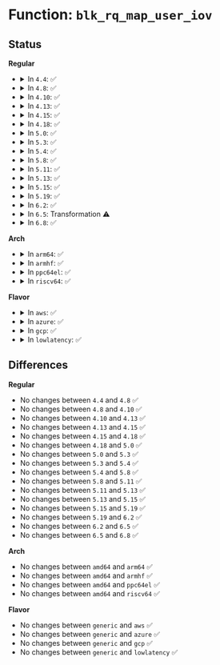 # Function: <code>blk_rq_map_user_iov</code>

## Status
<b>Regular</b>
<ul>
<li>
<details>
<summary>In <code>4.4</code>: ✅</summary>

```c
int blk_rq_map_user_iov(struct request_queue *q, struct request *rq, struct rq_map_data *map_data, const struct iov_iter *iter, gfp_t gfp_mask);
```

**Collision:** Unique Global

**Inline:** No

**Transformation:** False

**Instances:**

```
In block/blk-map.c (ffffffff813bf3c0)
Location: block/blk-map.c:81
Inline: False
Direct callers:
  - block/blk-map.c:blk_rq_map_user
  - block/scsi_ioctl.c:sg_io
```
**Symbols:**

```
ffffffff813bf3c0-ffffffff813bf603: blk_rq_map_user_iov (STB_GLOBAL)
```
</details>
</li>
<li>
<details>
<summary>In <code>4.8</code>: ✅</summary>

```c
int blk_rq_map_user_iov(struct request_queue *q, struct request *rq, struct rq_map_data *map_data, const struct iov_iter *iter, gfp_t gfp_mask);
```

**Collision:** Unique Global

**Inline:** No

**Transformation:** False

**Instances:**

```
In block/blk-map.c (ffffffff814033e0)
Location: block/blk-map.c:111
Inline: False
Direct callers:
  - block/blk-map.c:blk_rq_map_user
  - block/scsi_ioctl.c:sg_io
```
**Symbols:**

```
ffffffff814033e0-ffffffff81403600: blk_rq_map_user_iov (STB_GLOBAL)
```
</details>
</li>
<li>
<details>
<summary>In <code>4.10</code>: ✅</summary>

```c
int blk_rq_map_user_iov(struct request_queue *q, struct request *rq, struct rq_map_data *map_data, const struct iov_iter *iter, gfp_t gfp_mask);
```

**Collision:** Unique Global

**Inline:** No

**Transformation:** False

**Instances:**

```
In block/blk-map.c (ffffffff8141d130)
Location: block/blk-map.c:113
Inline: False
Direct callers:
  - block/blk-map.c:blk_rq_map_user
  - block/scsi_ioctl.c:sg_io
```
**Symbols:**

```
ffffffff8141d130-ffffffff8141d361: blk_rq_map_user_iov (STB_GLOBAL)
```
</details>
</li>
<li>
<details>
<summary>In <code>4.13</code>: ✅</summary>

```c
int blk_rq_map_user_iov(struct request_queue *q, struct request *rq, struct rq_map_data *map_data, const struct iov_iter *iter, gfp_t gfp_mask);
```

**Collision:** Unique Global

**Inline:** No

**Transformation:** False

**Instances:**

```
In block/blk-map.c (ffffffff8142b140)
Location: block/blk-map.c:115
Inline: False
Direct callers:
  - block/blk-map.c:blk_rq_map_user
  - block/scsi_ioctl.c:sg_io
```
**Symbols:**

```
ffffffff8142b140-ffffffff8142b35b: blk_rq_map_user_iov (STB_GLOBAL)
```
</details>
</li>
<li>
<details>
<summary>In <code>4.15</code>: ✅</summary>

```c
int blk_rq_map_user_iov(struct request_queue *q, struct request *rq, struct rq_map_data *map_data, const struct iov_iter *iter, gfp_t gfp_mask);
```

**Collision:** Unique Global

**Inline:** No

**Transformation:** False

**Instances:**

```
In block/blk-map.c (ffffffff814563d0)
Location: block/blk-map.c:114
Inline: False
Direct callers:
  - block/blk-map.c:blk_rq_map_user
  - block/scsi_ioctl.c:sg_io
```
**Symbols:**

```
ffffffff814563d0-ffffffff814565b3: blk_rq_map_user_iov (STB_GLOBAL)
```
</details>
</li>
<li>
<details>
<summary>In <code>4.18</code>: ✅</summary>

```c
int blk_rq_map_user_iov(struct request_queue *q, struct request *rq, struct rq_map_data *map_data, const struct iov_iter *iter, gfp_t gfp_mask);
```

**Collision:** Unique Global

**Inline:** No

**Transformation:** False

**Instances:**

```
In block/blk-map.c (ffffffff81489810)
Location: block/blk-map.c:114
Inline: False
Direct callers:
  - block/blk-map.c:blk_rq_map_user
  - block/scsi_ioctl.c:sg_io
```
**Symbols:**

```
ffffffff81489810-ffffffff814899fb: blk_rq_map_user_iov (STB_GLOBAL)
```
</details>
</li>
<li>
<details>
<summary>In <code>5.0</code>: ✅</summary>

```c
int blk_rq_map_user_iov(struct request_queue *q, struct request *rq, struct rq_map_data *map_data, const struct iov_iter *iter, gfp_t gfp_mask);
```

**Collision:** Unique Global

**Inline:** No

**Transformation:** False

**Instances:**

```
In block/blk-map.c (ffffffff814a3650)
Location: block/blk-map.c:114
Inline: False
Direct callers:
  - block/blk-map.c:blk_rq_map_user
  - block/scsi_ioctl.c:sg_io
```
**Symbols:**

```
ffffffff814a3650-ffffffff814a3835: blk_rq_map_user_iov (STB_GLOBAL)
```
</details>
</li>
<li>
<details>
<summary>In <code>5.3</code>: ✅</summary>

```c
int blk_rq_map_user_iov(struct request_queue *q, struct request *rq, struct rq_map_data *map_data, const struct iov_iter *iter, gfp_t gfp_mask);
```

**Collision:** Unique Global

**Inline:** No

**Transformation:** False

**Instances:**

```
In block/blk-map.c (ffffffff814d17e0)
Location: block/blk-map.c:120
Inline: False
Direct callers:
  - block/blk-map.c:blk_rq_map_user
  - block/scsi_ioctl.c:sg_io
```
**Symbols:**

```
ffffffff814d17e0-ffffffff814d19d0: blk_rq_map_user_iov (STB_GLOBAL)
```
</details>
</li>
<li>
<details>
<summary>In <code>5.4</code>: ✅</summary>

```c
int blk_rq_map_user_iov(struct request_queue *q, struct request *rq, struct rq_map_data *map_data, const struct iov_iter *iter, gfp_t gfp_mask);
```

**Collision:** Unique Global

**Inline:** No

**Transformation:** False

**Instances:**

```
In block/blk-map.c (ffffffff814eac00)
Location: block/blk-map.c:120
Inline: False
Direct callers:
  - block/blk-map.c:blk_rq_map_user
  - block/scsi_ioctl.c:sg_io
```
**Symbols:**

```
ffffffff814eac00-ffffffff814eadf0: blk_rq_map_user_iov (STB_GLOBAL)
```
</details>
</li>
<li>
<details>
<summary>In <code>5.8</code>: ✅</summary>

```c
int blk_rq_map_user_iov(struct request_queue *q, struct request *rq, struct rq_map_data *map_data, const struct iov_iter *iter, gfp_t gfp_mask);
```

**Collision:** Unique Global

**Inline:** No

**Transformation:** False

**Instances:**

```
In block/blk-map.c (ffffffff8154aa70)
Location: block/blk-map.c:630
Inline: False
Direct callers:
  - block/blk-map.c:blk_rq_map_user
  - block/scsi_ioctl.c:sg_io
  - drivers/scsi/sg.c:sg_start_req
```
**Symbols:**

```
ffffffff8154aa70-ffffffff8154ac56: blk_rq_map_user_iov (STB_GLOBAL)
```
</details>
</li>
<li>
<details>
<summary>In <code>5.11</code>: ✅</summary>

```c
int blk_rq_map_user_iov(struct request_queue *q, struct request *rq, struct rq_map_data *map_data, const struct iov_iter *iter, gfp_t gfp_mask);
```

**Collision:** Unique Global

**Inline:** No

**Transformation:** False

**Instances:**

```
In block/blk-map.c (ffffffff815668b0)
Location: block/blk-map.c:578
Inline: False
Direct callers:
  - block/blk-map.c:blk_rq_map_user
  - block/scsi_ioctl.c:sg_io
  - drivers/scsi/sg.c:sg_start_req
```
**Symbols:**

```
ffffffff815668b0-ffffffff81566a1e: blk_rq_map_user_iov (STB_GLOBAL)
```
</details>
</li>
<li>
<details>
<summary>In <code>5.13</code>: ✅</summary>

```c
int blk_rq_map_user_iov(struct request_queue *q, struct request *rq, struct rq_map_data *map_data, const struct iov_iter *iter, gfp_t gfp_mask);
```

**Collision:** Unique Global

**Inline:** No

**Transformation:** False

**Instances:**

```
In block/blk-map.c (ffffffff8156edf0)
Location: block/blk-map.c:521
Inline: False
Direct callers:
  - block/blk-map.c:blk_rq_map_user
  - block/scsi_ioctl.c:sg_io
  - drivers/scsi/sg.c:sg_start_req
```
**Symbols:**

```
ffffffff8156edf0-ffffffff8156ef5b: blk_rq_map_user_iov (STB_GLOBAL)
```
</details>
</li>
<li>
<details>
<summary>In <code>5.15</code>: ✅</summary>

```c
int blk_rq_map_user_iov(struct request_queue *q, struct request *rq, struct rq_map_data *map_data, const struct iov_iter *iter, gfp_t gfp_mask);
```

**Collision:** Unique Global

**Inline:** No

**Transformation:** False

**Instances:**

```
In block/blk-map.c (ffffffff815d3430)
Location: block/blk-map.c:521
Inline: False
Direct callers:
  - block/blk-map.c:blk_rq_map_user
  - drivers/scsi/scsi_ioctl.c:sg_io
  - drivers/scsi/sg.c:sg_start_req
```
**Symbols:**

```
ffffffff815d3430-ffffffff815d359e: blk_rq_map_user_iov (STB_GLOBAL)
```
</details>
</li>
<li>
<details>
<summary>In <code>5.19</code>: ✅</summary>

```c
int blk_rq_map_user_iov(struct request_queue *q, struct request *rq, struct rq_map_data *map_data, const struct iov_iter *iter, gfp_t gfp_mask);
```

**Collision:** Unique Global

**Inline:** No

**Transformation:** False

**Instances:**

```
In block/blk-map.c (ffffffff8167f1b0)
Location: block/blk-map.c:529
Inline: False
Direct callers:
  - block/blk-map.c:blk_rq_map_user
  - drivers/scsi/scsi_ioctl.c:sg_io
  - drivers/scsi/sg.c:sg_start_req
```
**Symbols:**

```
ffffffff8167f1b0-ffffffff8167f361: blk_rq_map_user_iov (STB_GLOBAL)
```
</details>
</li>
<li>
<details>
<summary>In <code>6.2</code>: ✅</summary>

```c
int blk_rq_map_user_iov(struct request_queue *q, struct request *rq, struct rq_map_data *map_data, const struct iov_iter *iter, gfp_t gfp_mask);
```

**Collision:** Unique Global

**Inline:** No

**Transformation:** False

**Instances:**

```
In block/blk-map.c (ffffffff8173c2b0)
Location: block/blk-map.c:626
Inline: False
```
**Symbols:**

```
ffffffff8173c2b0-ffffffff8173c5de: blk_rq_map_user_iov (STB_GLOBAL)
```
</details>
</li>
<li>
<details>
<summary>In <code>6.5</code>: Transformation ⚠️</summary>

```c
int blk_rq_map_user_iov(struct request_queue *q, struct request *rq, struct rq_map_data *map_data, const struct iov_iter *iter, gfp_t gfp_mask);
```

**Collision:** Unique Global

**Inline:** No

**Transformation:** True

**Instances:**

```
In block/blk-map.c (0)
Location: block/blk-map.c:625
Inline: False
```
**Symbols:**

```
ffffffff820f5cad-ffffffff820f5cca: blk_rq_map_user_iov.cold (STB_LOCAL)
ffffffff81778850-ffffffff81778b90: blk_rq_map_user_iov (STB_GLOBAL)
```
</details>
</li>
<li>
<details>
<summary>In <code>6.8</code>: ✅</summary>

```c
int blk_rq_map_user_iov(struct request_queue *q, struct request *rq, struct rq_map_data *map_data, const struct iov_iter *iter, gfp_t gfp_mask);
```

**Collision:** Unique Global

**Inline:** No

**Transformation:** False

**Instances:**

```
In block/blk-map.c (ffffffff817bac20)
Location: block/blk-map.c:632
Inline: False
```
**Symbols:**

```
ffffffff817bac20-ffffffff817baf51: blk_rq_map_user_iov (STB_GLOBAL)
```
</details>
</li>
</ul>
<b>Arch</b>
<ul>
<li>
<details>
<summary>In <code>arm64</code>: ✅</summary>

```c
int blk_rq_map_user_iov(struct request_queue *q, struct request *rq, struct rq_map_data *map_data, const struct iov_iter *iter, gfp_t gfp_mask);
```

**Collision:** Unique Global

**Inline:** No

**Transformation:** False

**Instances:**

```
In block/blk-map.c (ffff8000105e9740)
Location: block/blk-map.c:120
Inline: False
Direct callers:
  - block/blk-map.c:blk_rq_map_user
  - block/scsi_ioctl.c:sg_io
```
**Symbols:**

```
ffff8000105e9740-ffff8000105e993c: blk_rq_map_user_iov (STB_GLOBAL)
```
</details>
</li>
<li>
<details>
<summary>In <code>armhf</code>: ✅</summary>

```c
int blk_rq_map_user_iov(struct request_queue *q, struct request *rq, struct rq_map_data *map_data, const struct iov_iter *iter, gfp_t gfp_mask);
```

**Collision:** Unique Global

**Inline:** No

**Transformation:** False

**Instances:**

```
In block/blk-map.c (c0795a40)
Location: block/blk-map.c:120
Inline: False
Direct callers:
  - block/blk-map.c:blk_rq_map_user
  - block/scsi_ioctl.c:sg_io
```
**Symbols:**

```
c0795a40-c0795c34: blk_rq_map_user_iov (STB_GLOBAL)
```
</details>
</li>
<li>
<details>
<summary>In <code>ppc64el</code>: ✅</summary>

```c
int blk_rq_map_user_iov(struct request_queue *q, struct request *rq, struct rq_map_data *map_data, const struct iov_iter *iter, gfp_t gfp_mask);
```

**Collision:** Unique Global

**Inline:** No

**Transformation:** False

**Instances:**

```
In block/blk-map.c (c00000000077e1f0)
Location: block/blk-map.c:120
Inline: False
Direct callers:
  - block/blk-map.c:blk_rq_map_user
  - block/scsi_ioctl.c:sg_io
```
**Symbols:**

```
c00000000077e1f0-c00000000077e4e0: blk_rq_map_user_iov (STB_GLOBAL)
```
</details>
</li>
<li>
<details>
<summary>In <code>riscv64</code>: ✅</summary>

```c
int blk_rq_map_user_iov(struct request_queue *q, struct request *rq, struct rq_map_data *map_data, const struct iov_iter *iter, gfp_t gfp_mask);
```

**Collision:** Unique Global

**Inline:** No

**Transformation:** False

**Instances:**

```
In block/blk-map.c (ffffffe000429c04)
Location: block/blk-map.c:120
Inline: False
Direct callers:
  - block/blk-map.c:blk_rq_map_user
  - block/scsi_ioctl.c:sg_io
```
**Symbols:**

```
ffffffe000429c04-ffffffe000429d9c: blk_rq_map_user_iov (STB_GLOBAL)
```
</details>
</li>
</ul>
<b>Flavor</b>
<ul>
<li>
<details>
<summary>In <code>aws</code>: ✅</summary>

```c
int blk_rq_map_user_iov(struct request_queue *q, struct request *rq, struct rq_map_data *map_data, const struct iov_iter *iter, gfp_t gfp_mask);
```

**Collision:** Unique Global

**Inline:** No

**Transformation:** False

**Instances:**

```
In block/blk-map.c (ffffffff814e31e0)
Location: block/blk-map.c:120
Inline: False
Direct callers:
  - block/blk-map.c:blk_rq_map_user
  - block/scsi_ioctl.c:sg_io
```
**Symbols:**

```
ffffffff814e31e0-ffffffff814e33d0: blk_rq_map_user_iov (STB_GLOBAL)
```
</details>
</li>
<li>
<details>
<summary>In <code>azure</code>: ✅</summary>

```c
int blk_rq_map_user_iov(struct request_queue *q, struct request *rq, struct rq_map_data *map_data, const struct iov_iter *iter, gfp_t gfp_mask);
```

**Collision:** Unique Global

**Inline:** No

**Transformation:** False

**Instances:**

```
In block/blk-map.c (ffffffff814d3b60)
Location: block/blk-map.c:120
Inline: False
Direct callers:
  - block/blk-map.c:blk_rq_map_user
  - block/scsi_ioctl.c:sg_io
```
**Symbols:**

```
ffffffff814d3b60-ffffffff814d3d50: blk_rq_map_user_iov (STB_GLOBAL)
```
</details>
</li>
<li>
<details>
<summary>In <code>gcp</code>: ✅</summary>

```c
int blk_rq_map_user_iov(struct request_queue *q, struct request *rq, struct rq_map_data *map_data, const struct iov_iter *iter, gfp_t gfp_mask);
```

**Collision:** Unique Global

**Inline:** No

**Transformation:** False

**Instances:**

```
In block/blk-map.c (ffffffff814df270)
Location: block/blk-map.c:120
Inline: False
Direct callers:
  - block/blk-map.c:blk_rq_map_user
  - block/scsi_ioctl.c:sg_io
```
**Symbols:**

```
ffffffff814df270-ffffffff814df460: blk_rq_map_user_iov (STB_GLOBAL)
```
</details>
</li>
<li>
<details>
<summary>In <code>lowlatency</code>: ✅</summary>

```c
int blk_rq_map_user_iov(struct request_queue *q, struct request *rq, struct rq_map_data *map_data, const struct iov_iter *iter, gfp_t gfp_mask);
```

**Collision:** Unique Global

**Inline:** No

**Transformation:** False

**Instances:**

```
In block/blk-map.c (ffffffff814f80e0)
Location: block/blk-map.c:120
Inline: False
Direct callers:
  - block/blk-map.c:blk_rq_map_user
  - block/scsi_ioctl.c:sg_io
```
**Symbols:**

```
ffffffff814f80e0-ffffffff814f82d0: blk_rq_map_user_iov (STB_GLOBAL)
```
</details>
</li>
</ul>

## Differences
<b>Regular</b>
<ul>
<li>
No changes between <code>4.4</code> and <code>4.8</code> ✅
</li>
<li>
No changes between <code>4.8</code> and <code>4.10</code> ✅
</li>
<li>
No changes between <code>4.10</code> and <code>4.13</code> ✅
</li>
<li>
No changes between <code>4.13</code> and <code>4.15</code> ✅
</li>
<li>
No changes between <code>4.15</code> and <code>4.18</code> ✅
</li>
<li>
No changes between <code>4.18</code> and <code>5.0</code> ✅
</li>
<li>
No changes between <code>5.0</code> and <code>5.3</code> ✅
</li>
<li>
No changes between <code>5.3</code> and <code>5.4</code> ✅
</li>
<li>
No changes between <code>5.4</code> and <code>5.8</code> ✅
</li>
<li>
No changes between <code>5.8</code> and <code>5.11</code> ✅
</li>
<li>
No changes between <code>5.11</code> and <code>5.13</code> ✅
</li>
<li>
No changes between <code>5.13</code> and <code>5.15</code> ✅
</li>
<li>
No changes between <code>5.15</code> and <code>5.19</code> ✅
</li>
<li>
No changes between <code>5.19</code> and <code>6.2</code> ✅
</li>
<li>
No changes between <code>6.2</code> and <code>6.5</code> ✅
</li>
<li>
No changes between <code>6.5</code> and <code>6.8</code> ✅
</li>
</ul>
<b>Arch</b>
<ul>
<li>
No changes between <code>amd64</code> and <code>arm64</code> ✅
</li>
<li>
No changes between <code>amd64</code> and <code>armhf</code> ✅
</li>
<li>
No changes between <code>amd64</code> and <code>ppc64el</code> ✅
</li>
<li>
No changes between <code>amd64</code> and <code>riscv64</code> ✅
</li>
</ul>
<b>Flavor</b>
<ul>
<li>
No changes between <code>generic</code> and <code>aws</code> ✅
</li>
<li>
No changes between <code>generic</code> and <code>azure</code> ✅
</li>
<li>
No changes between <code>generic</code> and <code>gcp</code> ✅
</li>
<li>
No changes between <code>generic</code> and <code>lowlatency</code> ✅
</li>
</ul>

